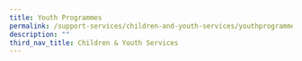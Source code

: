 ```yaml
---
title: Youth Programmes
permalink: /support-services/children-and-youth-services/youthprogrammes/
description: ""
third_nav_title: Children & Youth Services
---
```

